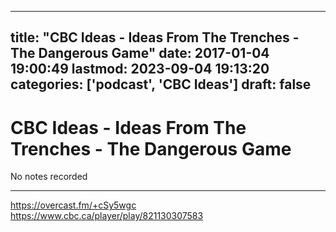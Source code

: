 
---
title: "CBC Ideas - Ideas From The Trenches - The Dangerous Game"
date: 2017-01-04 19:00:49
lastmod: 2023-09-04 19:13:20
categories: ['podcast', 'CBC Ideas']
draft: false
---


# CBC Ideas - Ideas From The Trenches - The Dangerous Game
No notes recorded

- - -

https://overcast.fm/+cSy5wgc  
https://www.cbc.ca/player/play/821130307583

<!-- #public #podcast #CBC Ideas# -->

<!-- {BearID:1076713E-A2EA-47EC-B6C1-5C0BD4841750-302-0000006B645A3373} -->
